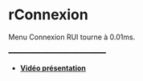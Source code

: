 # rConnexion

Menu Connexion RUI tourne à 0.01ms.

━━━━━━━━━━━━━━━━━━━━━━━

- __[Vidéo présentation](https://streamable.com/94gyz7)__
